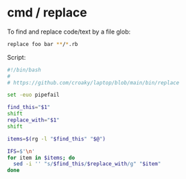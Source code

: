 # cmd / replace

To find and replace code/text by a file glob:

```bash
replace foo bar **/*.rb
```

Script:

```bash
#!/bin/bash
#
# https://github.com/croaky/laptop/blob/main/bin/replace

set -euo pipefail

find_this="$1"
shift
replace_with="$1"
shift

items=$(rg -l "$find_this" "$@")

IFS=$'\n'
for item in $items; do
  sed -i '' "s/$find_this/$replace_with/g" "$item"
done
```
